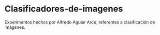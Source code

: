 # Clasificadores-de-imagenes
Experimentos hechos por Alfredo Aguiar Arce, referentes a clasificación de imágenes.
